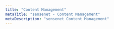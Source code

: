 ```yaml
---
title: "Content Management"
metaTitle: "sensenet - Content Management"
metaDescription: "sensenet Content Management"
---
```

